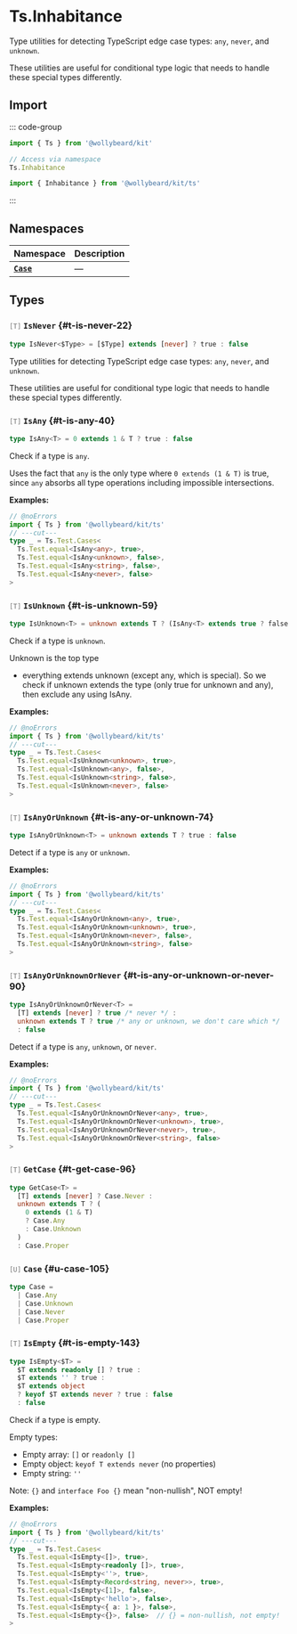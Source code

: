 # Ts.Inhabitance

Type utilities for detecting TypeScript edge case types: `any`, `never`, and `unknown`.

These utilities are useful for conditional type logic that needs to handle these special types differently.

## Import

::: code-group

```typescript [Namespace]
import { Ts } from '@wollybeard/kit'

// Access via namespace
Ts.Inhabitance
```

```typescript [Barrel]
import { Inhabitance } from '@wollybeard/kit/ts'
```

:::

## Namespaces

| Namespace                              | Description |
| -------------------------------------- | ----------- |
| [**`Case`**](/api/ts/inhabitance/case) | —           |

## Types

### <span style="opacity: 0.6; font-weight: normal; font-size: 0.85em;">`[T]`</span> `IsNever`<SourceLink inline href="https://github.com/jasonkuhrt/kit/blob/main/./src/utils/ts/inhabitance.ts#L22" /> {#t-is-never-22}

```typescript
type IsNever<$Type> = [$Type] extends [never] ? true : false
```

Type utilities for detecting TypeScript edge case types: `any`, `never`, and `unknown`.

These utilities are useful for conditional type logic that needs to handle these special types differently.

### <span style="opacity: 0.6; font-weight: normal; font-size: 0.85em;">`[T]`</span> `IsAny`<SourceLink inline href="https://github.com/jasonkuhrt/kit/blob/main/./src/utils/ts/inhabitance.ts#L40" /> {#t-is-any-40}

```typescript
type IsAny<T> = 0 extends 1 & T ? true : false
```

Check if a type is `any`.

Uses the fact that `any` is the only type where `0 extends (1 & T)` is true, since `any` absorbs all type operations including impossible intersections.

**Examples:**

```typescript twoslash
// @noErrors
import { Ts } from '@wollybeard/kit/ts'
// ---cut---
type _ = Ts.Test.Cases<
  Ts.Test.equal<IsAny<any>, true>,
  Ts.Test.equal<IsAny<unknown>, false>,
  Ts.Test.equal<IsAny<string>, false>,
  Ts.Test.equal<IsAny<never>, false>
>
```

### <span style="opacity: 0.6; font-weight: normal; font-size: 0.85em;">`[T]`</span> `IsUnknown`<SourceLink inline href="https://github.com/jasonkuhrt/kit/blob/main/./src/utils/ts/inhabitance.ts#L59" /> {#t-is-unknown-59}

```typescript
type IsUnknown<T> = unknown extends T ? (IsAny<T> extends true ? false : true) : false
```

Check if a type is `unknown`.

Unknown is the top type

- everything extends unknown (except any, which is special). So we check if unknown extends the type (only true for unknown and any), then exclude any using IsAny.

**Examples:**

```typescript twoslash
// @noErrors
import { Ts } from '@wollybeard/kit/ts'
// ---cut---
type _ = Ts.Test.Cases<
  Ts.Test.equal<IsUnknown<unknown>, true>,
  Ts.Test.equal<IsUnknown<any>, false>,
  Ts.Test.equal<IsUnknown<string>, false>,
  Ts.Test.equal<IsUnknown<never>, false>
>
```

### <span style="opacity: 0.6; font-weight: normal; font-size: 0.85em;">`[T]`</span> `IsAnyOrUnknown`<SourceLink inline href="https://github.com/jasonkuhrt/kit/blob/main/./src/utils/ts/inhabitance.ts#L74" /> {#t-is-any-or-unknown-74}

```typescript
type IsAnyOrUnknown<T> = unknown extends T ? true : false
```

Detect if a type is `any` or `unknown`.

**Examples:**

```typescript twoslash
// @noErrors
import { Ts } from '@wollybeard/kit/ts'
// ---cut---
type _ = Ts.Test.Cases<
  Ts.Test.equal<IsAnyOrUnknown<any>, true>,
  Ts.Test.equal<IsAnyOrUnknown<unknown>, true>,
  Ts.Test.equal<IsAnyOrUnknown<never>, false>,
  Ts.Test.equal<IsAnyOrUnknown<string>, false>
>
```

### <span style="opacity: 0.6; font-weight: normal; font-size: 0.85em;">`[T]`</span> `IsAnyOrUnknownOrNever`<SourceLink inline href="https://github.com/jasonkuhrt/kit/blob/main/./src/utils/ts/inhabitance.ts#L90" /> {#t-is-any-or-unknown-or-never-90}

```typescript
type IsAnyOrUnknownOrNever<T> =
  [T] extends [never] ? true /* never */ :
  unknown extends T ? true /* any or unknown, we don't care which */
  : false
```

Detect if a type is `any`, `unknown`, or `never`.

**Examples:**

```typescript twoslash
// @noErrors
import { Ts } from '@wollybeard/kit/ts'
// ---cut---
type _ = Ts.Test.Cases<
  Ts.Test.equal<IsAnyOrUnknownOrNever<any>, true>,
  Ts.Test.equal<IsAnyOrUnknownOrNever<unknown>, true>,
  Ts.Test.equal<IsAnyOrUnknownOrNever<never>, true>,
  Ts.Test.equal<IsAnyOrUnknownOrNever<string>, false>
>
```

### <span style="opacity: 0.6; font-weight: normal; font-size: 0.85em;">`[T]`</span> `GetCase`<SourceLink inline href="https://github.com/jasonkuhrt/kit/blob/main/./src/utils/ts/inhabitance.ts#L96" /> {#t-get-case-96}

```typescript
type GetCase<T> =
  [T] extends [never] ? Case.Never :
  unknown extends T ? (
    0 extends (1 & T)
    ? Case.Any
    : Case.Unknown
  )
  : Case.Proper
```

### <span style="opacity: 0.6; font-weight: normal; font-size: 0.85em;">`[U]`</span> `Case`<SourceLink inline href="https://github.com/jasonkuhrt/kit/blob/main/./src/utils/ts/inhabitance.ts#L105" /> {#u-case-105}

```typescript
type Case =
  | Case.Any
  | Case.Unknown
  | Case.Never
  | Case.Proper
```

### <span style="opacity: 0.6; font-weight: normal; font-size: 0.85em;">`[T]`</span> `IsEmpty`<SourceLink inline href="https://github.com/jasonkuhrt/kit/blob/main/./src/utils/ts/inhabitance.ts#L143" /> {#t-is-empty-143}

```typescript
type IsEmpty<$T> =
  $T extends readonly [] ? true :
  $T extends '' ? true :
  $T extends object
  ? keyof $T extends never ? true : false
  : false
```

Check if a type is empty.

Empty types:

- Empty array: `[]` or `readonly []`
- Empty object: `keyof T extends never` (no properties)
- Empty string: `''`

Note: `{}` and `interface Foo {}` mean "non-nullish", NOT empty!

**Examples:**

```typescript twoslash
// @noErrors
import { Ts } from '@wollybeard/kit/ts'
// ---cut---
type _ = Ts.Test.Cases<
  Ts.Test.equal<IsEmpty<[]>, true>,
  Ts.Test.equal<IsEmpty<readonly []>, true>,
  Ts.Test.equal<IsEmpty<''>, true>,
  Ts.Test.equal<IsEmpty<Record<string, never>>, true>,
  Ts.Test.equal<IsEmpty<[1]>, false>,
  Ts.Test.equal<IsEmpty<'hello'>, false>,
  Ts.Test.equal<IsEmpty<{ a: 1 }>, false>,
  Ts.Test.equal<IsEmpty<{}>, false>  // {} = non-nullish, not empty!
>
```
